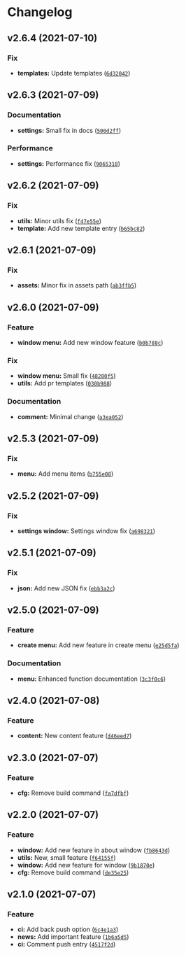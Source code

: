 # Changelog

<!--next-version-placeholder-->

## v2.6.4 (2021-07-10)
### Fix
* **templates:** Update templates ([`6d32042`](https://github.com/0dysseas/news-indicator/commit/6d320426cd9213baebd1a1acc8b63422d77ad455))

## v2.6.3 (2021-07-09)
### Documentation
* **settings:** Small fix in docs ([`500d2ff`](https://github.com/0dysseas/news-indicator/commit/500d2ff8c7f46c030b9456078625a6590357ffea))

### Performance
* **settings:** Performance fix ([`9065318`](https://github.com/0dysseas/news-indicator/commit/906531819adb2c1d6e933781124dae3be73a8920))

## v2.6.2 (2021-07-09)
### Fix
* **utils:** Minor utils fix ([`f47e55e`](https://github.com/0dysseas/news-indicator/commit/f47e55ee64a9e8c0632f19fcc8271582ae2f1fb9))
* **template:** Add new template entry ([`b65bc82`](https://github.com/0dysseas/news-indicator/commit/b65bc825c53121ca3d34e5244a36769e9a742573))

## v2.6.1 (2021-07-09)
### Fix
* **assets:** Minor fix in assets path ([`ab3ffb5`](https://github.com/0dysseas/news-indicator/commit/ab3ffb57b506fb5c547a3208f04417a79787cdb6))

## v2.6.0 (2021-07-09)
### Feature
* **window menu:** Add new window feature ([`b0b788c`](https://github.com/0dysseas/news-indicator/commit/b0b788c9e331b265f478c9d0f394dab64132fb89))

### Fix
* **window menu:** Small fix ([`48280f5`](https://github.com/0dysseas/news-indicator/commit/48280f5a8542c0b04617efbed8871b608b6d8b31))
* **utils:** Add pr templates ([`030b988`](https://github.com/0dysseas/news-indicator/commit/030b98875868a2ff74087299e3991778474185dc))

### Documentation
* **comment:** Minimal change ([`a3ea052`](https://github.com/0dysseas/news-indicator/commit/a3ea05287c31295063cfd0595a85ade2a54a9be7))

## v2.5.3 (2021-07-09)
### Fix
* **menu:** Add menu items ([`b755e08`](https://github.com/0dysseas/news-indicator/commit/b755e088d7ef3fbea738fff97bdc192114a5f201))

## v2.5.2 (2021-07-09)
### Fix
* **settings window:** Settings window fix ([`a698321`](https://github.com/0dysseas/news-indicator/commit/a69832138e7e1614425a7cae2a72211faad5aad1))

## v2.5.1 (2021-07-09)
### Fix
* **json:** Add new JSON fix ([`ebb3a2c`](https://github.com/0dysseas/news-indicator/commit/ebb3a2c32f4a7ef383c729585c2032147d62f508))

## v2.5.0 (2021-07-09)
### Feature
* **create menu:** Add new feature in create menu ([`e25d5fa`](https://github.com/0dysseas/news-indicator/commit/e25d5fab56ae8f2879f571d384ae903d6be55c75))

### Documentation
* **menu:** Enhanced function documentation ([`3c3f0c6`](https://github.com/0dysseas/news-indicator/commit/3c3f0c6083a25271439208c7ad34743c812dc1f7))

## v2.4.0 (2021-07-08)
### Feature
* **content:** New content feature ([`d46eed7`](https://github.com/0dysseas/news-indicator/commit/d46eed76062ed00f2b758d3901707d67b400dab5))

## v2.3.0 (2021-07-07)
### Feature
* **cfg:** Remove build command ([`fa7dfbf`](https://github.com/0dysseas/news-indicator/commit/fa7dfbfabe9bba10083a81e6484bc26a73fcd1c0))

## v2.2.0 (2021-07-07)
### Feature
* **window:** Add new feature in about window ([`fb8643d`](https://github.com/0dysseas/news-indicator/commit/fb8643dbd16d175a52910261dbec8ed1624e7930))
* **utils:** New, small feature ([`f64155f`](https://github.com/0dysseas/news-indicator/commit/f64155f5335ebe3de209a2557ce6a6b2d4d18c1b))
* **window:** Add new feature for window ([`9b1870e`](https://github.com/0dysseas/news-indicator/commit/9b1870e91863ce0e50d635d597babf3128158c92))
* **cfg:** Remove build command ([`de35e25`](https://github.com/0dysseas/news-indicator/commit/de35e25d9060b4e0f2444a0a937aba86196d8016))

## v2.1.0 (2021-07-07)
### Feature
* **ci:** Add back push option ([`6c4e1a3`](https://github.com/0dysseas/news-indicator/commit/6c4e1a355632e4b5133405f9e21e8c029578a84e))
* **news:** Add important feature ([`1b6a5d5`](https://github.com/0dysseas/news-indicator/commit/1b6a5d53a6f9c197b8355533e922c407cd10c38d))
* **ci:** Comment push entry ([`4517f2d`](https://github.com/0dysseas/news-indicator/commit/4517f2d7b3942c924aba22c4cd72abd118fd6fc9))
